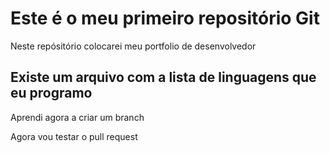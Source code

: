 # Este é o meu primeiro repositório Git

Neste repósitório colocarei meu portfolio de desenvolvedor
## Existe um arquivo com a lista de linguagens que eu programo 

Aprendi agora a criar um branch

Agora vou testar o pull request